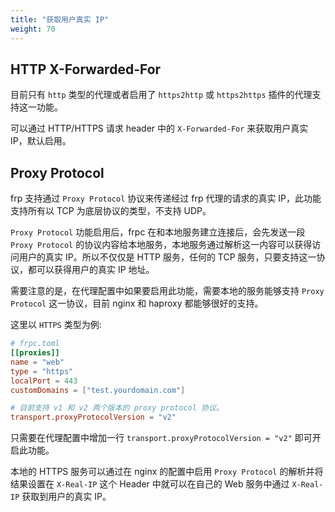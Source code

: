 ```yaml
---
title: "获取用户真实 IP"
weight: 70
---
```


## HTTP X-Forwarded-For

目前只有 `http` 类型的代理或者启用了 `https2http` 或 `https2https` 插件的代理支持这一功能。

可以通过 HTTP/HTTPS 请求 header 中的 `X-Forwarded-For` 来获取用户真实 IP，默认启用。

## Proxy Protocol

frp 支持通过 `Proxy Protocol` 协议来传递经过 frp 代理的请求的真实 IP，此功能支持所有以 TCP 为底层协议的类型，不支持 UDP。

`Proxy Protocol` 功能启用后，frpc 在和本地服务建立连接后，会先发送一段 `Proxy Protocol` 的协议内容给本地服务，本地服务通过解析这一内容可以获得访问用户的真实 IP。所以不仅仅是 HTTP 服务，任何的 TCP 服务，只要支持这一协议，都可以获得用户的真实 IP 地址。

需要注意的是，在代理配置中如果要启用此功能，需要本地的服务能够支持 `Proxy Protocol` 这一协议，目前 nginx 和 haproxy 都能够很好的支持。

这里以 `HTTPS` 类型为例:

```toml
# frpc.toml
[[proxies]]
name = "web"
type = "https"
localPort = 443
customDomains = ["test.yourdomain.com"]

# 目前支持 v1 和 v2 两个版本的 proxy protocol 协议。
transport.proxyProtocolVersion = "v2"
```

只需要在代理配置中增加一行 `transport.proxyProtocolVersion = "v2"` 即可开启此功能。

本地的 HTTPS 服务可以通过在 nginx 的配置中启用 `Proxy Protocol` 的解析并将结果设置在 `X-Real-IP` 这个 Header 中就可以在自己的 Web 服务中通过 `X-Real-IP` 获取到用户的真实 IP。
